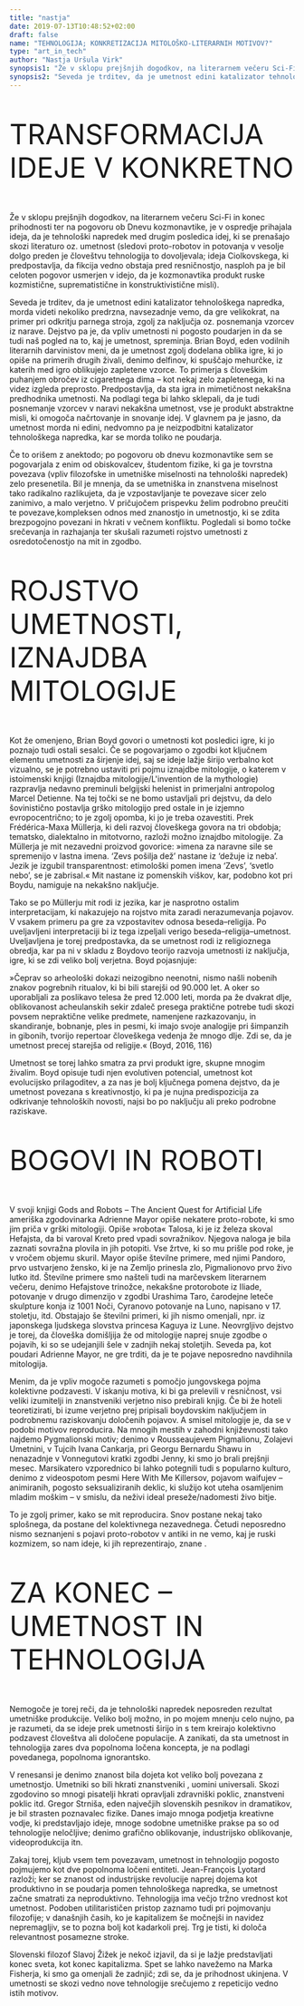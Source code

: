 ```yaml
---
title: "nastja"
date: 2019-07-13T10:48:52+02:00
draft: false
name: "TEHNOLOGIJA; KONKRETIZACIJA MITOLOŠKO-LITERARNIH MOTIVOV?"
type: "art_in_tech"
author: "Nastja Uršula Virk"
synopsis1: "Že v sklopu prejšnjih dogodkov, na literarnem večeru Sci-Fi in konec prihodnosti ter na pogovoru ob Dnevu kozmonavtike, je v ospredje prihajala ideja, da je tehnološki napredek med drugim posledica idej, ki se prenašajo skozi literaturo oz. umetnost (sledovi proto-robotov in potovanja v vesolje dolgo preden je človeštvu tehnologija to dovoljevala; ideja Ciolkovskega, ki predpostavlja, da fikcija vedno obstaja pred resničnostjo, nasploh pa je bil celoten pogovor usmerjen v idejo, da je kozmonavtika produkt ruske kozmistične, suprematistične in konstruktivistične misli)."
synopsis2: "Seveda je trditev, da je umetnost edini katalizator tehnološkega napredka, morda videti nekoliko predrzna, navsezadnje vemo, da gre velikokrat, na primer pri odkritju parnega stroja, zgolj za naključja oz. posnemanja vzorcev iz narave."
---
```

<p class="singleMargin mt-5" style="font-size: 3.5em">
TRANSFORMACIJA IDEJE V KONKRETNO
</p>
<p class="singleMargin intro">
<span class="first-char">Ž</span>e v sklopu prejšnjih dogodkov, na literarnem večeru Sci-Fi in konec prihodnosti ter na pogovoru ob Dnevu kozmonavtike, je v ospredje prihajala ideja, da je tehnološki napredek med drugim posledica idej, ki se prenašajo skozi literaturo oz. umetnost (sledovi proto-robotov in potovanja v vesolje dolgo preden je človeštvu tehnologija to dovoljevala; ideja Ciolkovskega, ki predpostavlja, da fikcija vedno obstaja pred resničnostjo, nasploh pa je bil celoten pogovor usmerjen v idejo, da je kozmonavtika produkt ruske kozmistične, suprematistične in konstruktivistične misli).
</p>
<p class="singleMargin">
Seveda je trditev, da je umetnost edini katalizator tehnološkega napredka, morda videti nekoliko predrzna, navsezadnje vemo, da gre velikokrat, na primer pri odkritju parnega stroja, zgolj za naključja oz. posnemanja vzorcev iz narave. Dejstvo pa je, da vpliv umetnosti ni pogosto poudarjen in da se tudi naš pogled na to, kaj je umetnost, spreminja. Brian Boyd, eden vodilnih literarnih darvinistov meni, da je umetnost zgolj dodelana oblika igre, ki jo opiše na primerih drugih živali, denimo delfinov, ki spuščajo mehurčke, iz katerih med igro oblikujejo zapletene vzorce. To primerja s človeškim puhanjem obročev iz cigaretnega dima – kot nekaj zelo zapletenega, ki na videz izgleda preprosto. Predpostavlja, da sta igra in mimetičnost nekakšna predhodnika umetnosti. Na podlagi tega bi lahko sklepali, da je tudi posnemanje vzorcev v naravi nekakšna umetnost, vse je produkt abstraktne misli, ki omogoča načrtovanje in snovanje idej. V glavnem pa je jasno, da umetnost morda ni edini, nedvomno pa je neizpodbitni katalizator tehnološkega napredka, kar se morda toliko ne poudarja.
</p>
<p class="singleMargin"> 
Če to orišem z anektodo; po pogovoru ob dnevu kozmonavtike sem se pogovarjala z enim od obiskovalcev, študentom fizike, ki ga je tovrstna povezava (vpliv filozofske in umetniške miselnosti na tehnološki napredek) zelo presenetila. Bil je mnenja, da se umetniška in znanstvena miselnost tako radikalno razlikujeta, da je vzpostavljanje te povezave sicer zelo zanimivo, a malo verjetno. V pričujočem prispevku želim podrobno preučiti te povezave,kompleksen odnos med znanostjo in umetnostjo, ki se zdita brezpogojno povezani in hkrati v večnem konfliktu. Pogledali si bomo točke srečevanja in razhajanja ter skušali razumeti rojstvo umetnosti z osredotočenostjo na mit in zgodbo.
</p>
<p class="singleMargin mt-5" style="font-size: 3.5em">
ROJSTVO UMETNOSTI, IZNAJDBA MITOLOGIJE
</p>
<p class="singleMargin"> 
Kot že omenjeno, Brian Boyd govori o umetnosti kot posledici igre, ki jo poznajo tudi ostali sesalci. Če se pogovarjamo o zgodbi kot ključnem elementu umetnosti za širjenje idej, saj se ideje lažje širijo verbalno kot vizualno, se je potrebno ustaviti pri pojmu iznajdbe mitologije, o katerem v istoimenski knjigi (Iznajdba mitologije/L'invention de la mythologie) razpravlja nedavno preminuli belgijski helenist in primerjalni antropolog Marcel Detienne. Na tej točki se ne bomo ustavljali pri dejstvu, da delo šovinistično postavlja grško mitologijo pred ostale in je izjemno evropocentrično; to je zgolj opomba, ki jo je treba ozavestiti. Prek Frédérica-Maxa Müllerja, ki deli razvoj človeškega govora na tri obdobja; tematsko, dialektalno in mitotvorno, razloži možno iznajdbo mitologije. Za Müllerja je mit nezavedni proizvod govorice: »imena za naravne sile se spremenijo v lastna imena. ‘Zevs pošilja dež’ nastane iz ‘dežuje iz neba’. Jezik je izgubil transparentnost: etimološki pomen imena ‘Zevs’, ‘svetlo nebo’, se je zabrisal.« Mit nastane iz pomenskih viškov, kar, podobno kot pri Boydu, namiguje na nekakšno naključje.
</p>
<p class="singleMargin">
Tako se po Müllerju mit rodi iz jezika, kar je nasprotno ostalim interpretacijam, ki nakazujejo na rojstvo mita zaradi nerazumevanja pojavov. V vsakem primeru pa gre za vzpostavitev odnosa beseda–religija. Po uveljavljeni interpretaciji bi iz tega izpeljali verigo beseda–religija–umetnost. Uveljavljena je torej predpostavka, da se umetnost rodi iz religioznega obredja, kar pa ni v skladu z Boydovo teorijo razvoja umetnosti iz naključja, igre, ki se zdi veliko bolj verjetna. Boyd pojasnjuje: 
</p>
<p class="singleMargin">
»Čeprav so arheološki dokazi neizogibno neenotni, nismo našli nobenih znakov pogrebnih ritualov, ki bi bili starejši od 90.000 let. A oker so uporabljali za poslikavo telesa že pred 12.000 leti, morda pa že dvakrat dlje, oblikovanost acheulanskih sekir zdaleč presega praktične potrebe tudi skozi povsem nepraktične velike predmete, namenjene razkazovanju, in skandiranje, bobnanje, ples in pesmi, ki imajo svoje analogije pri šimpanzih in gibonih, tvorijo repertoar človeškega vedenja že mnogo dlje. Zdi se, da je umetnost precej starejša od religije.« (Boyd, 2016, 116)
</p>
<p class="singleMargin">
Umetnost se torej lahko smatra za prvi produkt igre, skupne mnogim živalim. Boyd opisuje tudi njen evolutiven potencial, umetnost kot evolucijsko prilagoditev, a za nas je bolj ključnega pomena dejstvo, da je umetnost povezana s kreativnostjo, ki pa je nujna predispozicija za odkrivanje tehnoloških novosti, najsi bo po naključju ali preko podrobne raziskave. 
</p>
<p class="singleMargin mt-5" style="font-size: 3.5em">
BOGOVI IN ROBOTI
</p>
<p class="singleMargin">
V svoji knjigi Gods and Robots – The Ancient Quest for Artificial Life ameriška zgodovinarka Adrienne Mayor opiše nekatere proto-robote, ki smo jim priča v grški mitologiji. Opiše »robota« Talosa, ki je iz železa skoval Hefajsta,  da bi varoval Kreto pred vpadi sovražnikov. Njegova naloga je bila zaznati sovražna plovila in jih potopiti. Vse žrtve, ki so mu prišle pod roke, je  v vročem objemu skuril. Mayor opiše številne primere, med njimi Pandoro, prvo ustvarjeno žensko, ki je na Zemljo prinesla zlo, Pigmalionovo prvo živo lutko itd. Številne primere smo našteli tudi na marčevskem literarnem večeru, denimo Hefajstove trinožce, nekakšne protorobote iz Iliade, potovanje v drugo dimenzijo v zgodbi Urashima Taro, čarodejne leteče skulpture konja iz 1001 Noči, Cyranovo potovanje na Luno, napisano v 17. stoletju, itd. Obstajajo še številni primeri, ki jih nismo omenjali, npr. iz japonskega ljudskega slovstva princesa Kaguya iz Lune. Neovrgljivo dejstvo je torej, da človeška domišljija že od mitologije naprej snuje zgodbe o pojavih, ki so se udejanjili šele v zadnjih nekaj stoletjih. Seveda pa, kot poudari Adrienne Mayor, ne gre trditi, da je te pojave neposredno navdihnila mitologija. 
</p>
<p class="singleMargin">
Menim, da je vpliv mogoče razumeti s pomočjo jungovskega pojma kolektivne podzavesti. V iskanju motiva, ki bi ga prelevili v resničnost, vsi veliki izumitelji in znanstveniki verjetno niso prebirali knjig. Če bi že hoteli teoretizirati, bi izume verjetno prej pripisali boydovskim naključjem in podrobnemu raziskovanju določenih pojavov. A smisel mitologije je, da se v podobi motivov reproducira.  Na mnogih mestih v zahodni književnosti tako najdemo Pygmalionski motiv; denimo v Rousseaujevem Pigmalionu, Zolajevi Umetnini, v Tujcih Ivana Cankarja, pri Georgu Bernardu Shawu in nenazadnje v Vonnegutovi kratki zgodbi Jenny, ki smo jo brali prejšnji mesec. Marsikatero vzporednico bi lahko potegnili tudi s popularno kulturo, denimo z videospotom pesmi Here With Me Killersov, pojavom waifujev – animiranih, pogosto seksualiziranih deklic, ki služijo kot uteha osamljenim mladim moškim – v smislu, da neživi ideal preseže/nadomesti živo bitje.
</p>
<p class="singleMargin">
To je zgolj primer, kako se mit reproducira. Snov postane nekaj tako splošnega, da postane del kolektivnega nezavednega. Četudi neposredno nismo seznanjeni s pojavi proto-robotov v antiki in ne vemo, kaj je ruski kozmizem, so nam ideje, ki jih reprezentirajo, znane .
</p>
<p class="singleMargin mt-5" style="font-size: 3.5em">
ZA KONEC – UMETNOST IN TEHNOLOGIJA
</p>
<p class="singleMargin">
Nemogoče je torej reči, da je tehnološki napredek neposreden rezultat umetniške produkcije. Veliko bolj možno, in po mojem mnenju celo nujno, pa je razumeti, da se ideje prek umetnosti širijo in s tem kreirajo kolektivno podzavest človeštva ali določene populacije. A zanikati, da sta umetnost in tehnologija zares dva popolnoma ločena koncepta, je na podlagi povedanega, popolnoma ignorantsko.
</p>
<p class="singleMargin"> 
V renesansi je  denimo znanost bila dojeta kot veliko bolj povezana z umetnostjo. Umetniki so bili hkrati znanstveniki , uomini universali. Skozi zgodovino so mnogi pisatelji hkrati opravljali zdravniški poklic, znanstveni poklic itd. Gregor Strniša, eden največjih slovenskih pesnikov in dramatikov, je bil strasten poznavalec fizike. Danes imajo mnoga podjetja kreativne vodje, ki predstavljajo ideje, mnoge sodobne umetniške prakse pa so  od tehnologije neločljive; denimo grafično oblikovanje, industrijsko oblikovanje, videoprodukcija itn. 
</p>
<p class="singleMargin">
Zakaj torej, kljub vsem tem povezavam, umetnost in tehnologijo pogosto pojmujemo kot dve popolnoma ločeni entiteti. Jean-François Lyotard razloži; ker se znanost od industrijske revolucije naprej dojema kot produktivno in se poudarja pomen tehnološkega napredka, se umetnost začne smatrati za neproduktivno. Tehnologija ima večjo tržno vrednost kot umetnost. Podoben utilitarističen pristop zaznamo tudi pri pojmovanju filozofije; v današnjih časih, ko je kapitalizem še močnejši in navidez nepremagljiv, se to pozna bolj kot kadarkoli prej. Trg je tisti, ki določa relevantnost posamezne stroke.
</p>
<p class="singleMargin">
Slovenski filozof Slavoj Žižek je nekoč izjavil, da si je lažje predstavljati konec sveta, kot konec kapitalizma. Spet se lahko navežemo na Marka Fisherja, ki smo ga omenjali že zadnjič; zdi se, da je prihodnost ukinjena. V umetnosti se skozi vedno nove tehnologije srečujemo z repeticijo vedno istih motivov. 
</p>